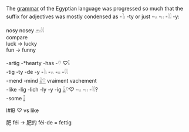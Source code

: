 The [grammar](Grammar) of the Egyptian language was progressed so much that the suffix for adjectives was mostly condensed as -𓍘𓏤 -ty or just -𓏭 -𓏮 -𓇋𓇋 -y:  

nosy nosey 𓂉𓏤𓇋𓇋  
compare  
luck -> lucky  
fun -> funny  


-artig -*hearty -has -𓄣 ♡𓄤  
-tig -ty -de -y -𓍘𓏤 -𓏭 -𓏮 -𓇋𓇋  
-mend -mind [𓏇](𓏇)[𓄣](𓄣)  vraiment vachement  
-like -lig -lich -ly -y -ig [𓏇](𓏇)𓄣♡ -𓏭 -𓏮 -𓇋𓇋?  
-some [𓄥](𓄥)  


l#IB ♡ vs like  

肥 féi -> 肥​的 féi-de = fettig  